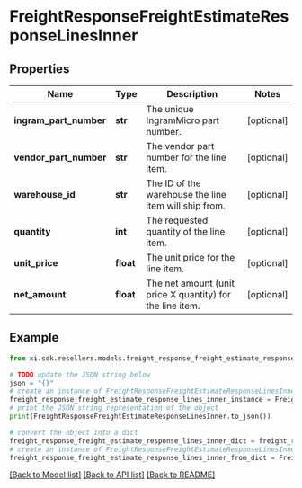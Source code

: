 # FreightResponseFreightEstimateResponseLinesInner


## Properties

Name | Type | Description | Notes
------------ | ------------- | ------------- | -------------
**ingram_part_number** | **str** | The unique IngramMicro part number. | [optional] 
**vendor_part_number** | **str** | The vendor part number for the line item. | [optional] 
**warehouse_id** | **str** | The ID of the warehouse the line item will ship from. | [optional] 
**quantity** | **int** | The requested quantity of the line item. | [optional] 
**unit_price** | **float** | The unit price for the line item. | [optional] 
**net_amount** | **float** | The net amount (unit price X quantity) for the line item. | [optional] 

## Example

```python
from xi.sdk.resellers.models.freight_response_freight_estimate_response_lines_inner import FreightResponseFreightEstimateResponseLinesInner

# TODO update the JSON string below
json = "{}"
# create an instance of FreightResponseFreightEstimateResponseLinesInner from a JSON string
freight_response_freight_estimate_response_lines_inner_instance = FreightResponseFreightEstimateResponseLinesInner.from_json(json)
# print the JSON string representation of the object
print(FreightResponseFreightEstimateResponseLinesInner.to_json())

# convert the object into a dict
freight_response_freight_estimate_response_lines_inner_dict = freight_response_freight_estimate_response_lines_inner_instance.to_dict()
# create an instance of FreightResponseFreightEstimateResponseLinesInner from a dict
freight_response_freight_estimate_response_lines_inner_from_dict = FreightResponseFreightEstimateResponseLinesInner.from_dict(freight_response_freight_estimate_response_lines_inner_dict)
```
[[Back to Model list]](../README.md#documentation-for-models) [[Back to API list]](../README.md#documentation-for-api-endpoints) [[Back to README]](../README.md)


